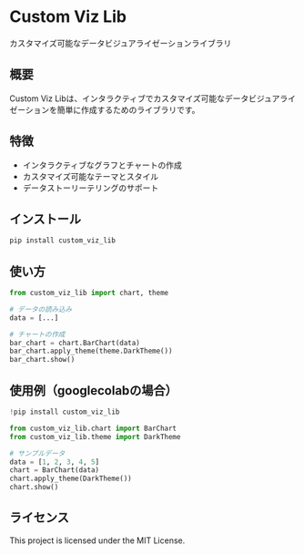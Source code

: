 # Custom Viz Lib

カスタマイズ可能なデータビジュアライゼーションライブラリ

## 概要

Custom Viz Libは、インタラクティブでカスタマイズ可能なデータビジュアライゼーションを簡単に作成するためのライブラリです。

## 特徴

- インタラクティブなグラフとチャートの作成
- カスタマイズ可能なテーマとスタイル
- データストーリーテリングのサポート

## インストール

```bash
pip install custom_viz_lib
```

## 使い方
```python
from custom_viz_lib import chart, theme

# データの読み込み
data = [...]

# チャートの作成
bar_chart = chart.BarChart(data)
bar_chart.apply_theme(theme.DarkTheme())
bar_chart.show()
```

## 使用例（googlecolabの場合）
```python
!pip install custom_viz_lib

from custom_viz_lib.chart import BarChart
from custom_viz_lib.theme import DarkTheme

# サンプルデータ
data = [1, 2, 3, 4, 5]
chart = BarChart(data)
chart.apply_theme(DarkTheme())
chart.show()
```

## ライセンス
This project is licensed under the MIT License.